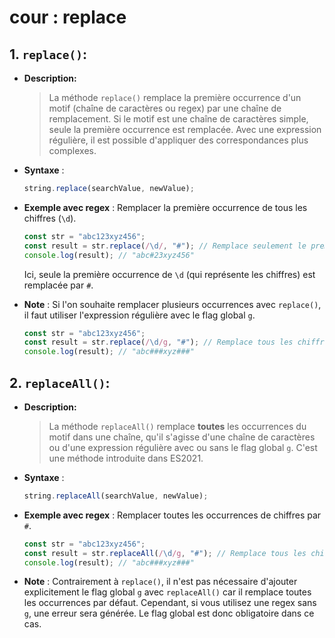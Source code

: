 # cour : **replace**

## 1. **`replace()`:**

-   **Description:**

    > La méthode `replace()` remplace la première occurrence d'un motif (chaîne de caractères ou regex) par une chaîne de remplacement. Si le motif est une chaîne de caractères simple, seule la première occurrence est remplacée. Avec une expression régulière, il est possible d'appliquer des correspondances plus complexes.

-   **Syntaxe** :

    ```javascript
    string.replace(searchValue, newValue);
    ```

-   **Exemple avec regex** : Remplacer la première occurrence de tous les chiffres (`\d`).

    ```javascript
    const str = "abc123xyz456";
    const result = str.replace(/\d/, "#"); // Remplace seulement le premier chiffre
    console.log(result); // "abc#23xyz456"
    ```

    Ici, seule la première occurrence de `\d` (qui représente les chiffres) est remplacée par `#`.

-   **Note** : Si l'on souhaite remplacer plusieurs occurrences avec `replace()`, il faut utiliser l'expression régulière avec le flag global `g`.

    ```javascript
    const str = "abc123xyz456";
    const result = str.replace(/\d/g, "#"); // Remplace tous les chiffres
    console.log(result); // "abc###xyz###"
    ```

## 2. **`replaceAll()`:**

-   **Description:**

    > La méthode `replaceAll()` remplace **toutes** les occurrences du motif dans une chaîne, qu'il s'agisse d'une chaîne de caractères ou d'une expression régulière avec ou sans le flag global `g`. C'est une méthode introduite dans ES2021.

-   **Syntaxe** :

    ```javascript
    string.replaceAll(searchValue, newValue);
    ```

-   **Exemple avec regex** : Remplacer toutes les occurrences de chiffres par `#`.

    ```javascript
    const str = "abc123xyz456";
    const result = str.replaceAll(/\d/g, "#"); // Remplace tous les chiffres
    console.log(result); // "abc###xyz###"
    ```

-   **Note** : Contrairement à `replace()`, il n'est pas nécessaire d'ajouter explicitement le flag global `g` avec `replaceAll()` car il remplace toutes les occurrences par défaut. Cependant, si vous utilisez une regex sans `g`, une erreur sera générée. Le flag global est donc obligatoire dans ce cas.

